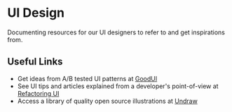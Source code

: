 # UI Design
Documenting resources for our UI designers to refer to and get inspirations from. 

## Useful Links
- Get ideas from A/B tested UI patterns at [GoodUI](https://goodui.org/)
- See UI tips and articles explained from a developer's point-of-view at [Refactoring UI](https://refactoringui.com/)
- Access a library of quality open source illustrations at [Undraw](https://undraw.co/illustrations)
